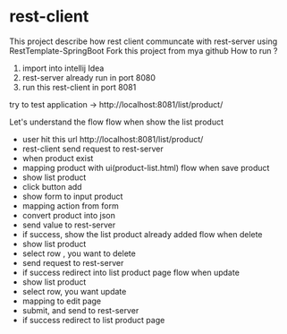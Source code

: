 # rest-client
This project describe how rest client communcate with rest-server using RestTemplate-SpringBoot
Fork this project from mya github
How to run ?
1. import into intellij Idea
2. rest-server already run in port 8080
3. run this rest-client in port 8081

try to test application -> http://localhost:8081/list/product/

Let's understand the flow
   flow when show the list product
   - user hit this url http://localhost:8081/list/product/
   - rest-client send request to rest-server
   - when product exist
   - mapping product with ui(product-list.html)
   flow when save product
   - show list product
   - click button add
   - show form to input product
   - mapping action from form
   - convert product into json
   - send value to rest-server
   - if success, show the list product already added
   flow when delete
   - show list product
   - select row , you want to delete
   - send request to rest-server
   - if success redirect into list product page
   flow when update
   - show list product
   - select row, you want update
   - mapping to edit page
   - submit, and send to rest-server
   - if success redirect to list product page
